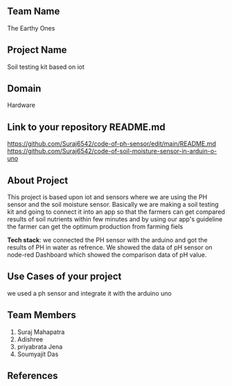 ## Team Name
The Earthy Ones
## Project Name
Soil testing kit based on iot


## Domain 
Hardware



## Link to your repository README.md
https://github.com/Suraj6542/code-of-ph-sensor/edit/main/README.md
https://github.com/Suraj6542/code-of-soil-moisture-sensor-in-arduin-o-uno


## About Project
This project is based upon iot and sensors where we are using the PH sensor and the soil moisture sensor. Basically we are making a soil testing kit and going to connect it into an app so that the farmers can get compared results of soil nutrients within few minutes and by using our app's guideline the farmer can get the optimum production from farming fiels







**Tech stack**:
we connected the PH sensor with the arduino and got the results of PH in water as refrence.
We showed the data of pH sensor on node-red Dashboard which showed the comparison data of pH value.


 

## Use Cases of your project 
we used a ph sensor and integrate it with the arduino uno 


## Team Members 
1. Suraj Mahapatra
2. Adishree
3. priyabrata Jena
4. Soumyajit Das



## References
